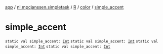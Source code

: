 [app](../../../index.md) / [nl.mpcjanssen.simpletask](../../index.md) / [R](../index.md) / [color](index.md) / [simple_accent](.)

# simple_accent

`static val simple_accent: `[`Int`](https://kotlinlang.org/api/latest/jvm/stdlib/kotlin/-int/index.html)
`static val simple_accent: `[`Int`](https://kotlinlang.org/api/latest/jvm/stdlib/kotlin/-int/index.html)
`static val simple_accent: `[`Int`](https://kotlinlang.org/api/latest/jvm/stdlib/kotlin/-int/index.html)
`static val simple_accent: `[`Int`](https://kotlinlang.org/api/latest/jvm/stdlib/kotlin/-int/index.html)